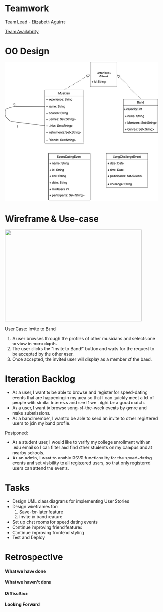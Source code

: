 # Teamwork  
Team Lead - Elizabeth Aguirre

[Team Availability](https://www.when2meet.com/?11552488-qjqrX)

# OO Design
![](assets/I4/I4_UML.png)

# Wireframe & Use-case
<img src="s4l.png" width="450" height="300"/>

User Case: Invite to Band
  1. A user browses through the profiles of other musicians and selects one to view in more depth.
  2. The user clicks the "Invite to Band!" button and waits for the request to be accepted by the other user.
  3. Once accepted, the invited user will display as a member of the band.
# Iteration Backlog
- As a user, I want to be able to browse and register for speed-dating events that are happening in my area so that I can quickly meet a lot of people with similar interests and see if we might be a good match.
- As a user, I want to browse song-of-the-week events by genre and make submissions.
- As a band member, I want to be able to send an invite to other registered users to join my band profile.  

Postponed:
- As a student user, I would like to verify my college enrollment with an .edu email so I can filter and find other students on my campus and at nearby schools.
- As an admin, I want to enable RSVP functionality for the speed-dating events and set visibility to all registered users, so that only registered users can attend the events.

# Tasks
- Design UML class diagrams for implementing User Stories
- Design wireframes for:  
  1. Save-for-later feature
  2. Invite to band feature
- Set up chat rooms for speed dating events
- Continue improving friend features
- Continue improving frontend styling
- Test and Deploy

# Retrospective
#### What we have done

#### What we haven't done

#### Difficulties

#### Looking Forward

